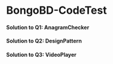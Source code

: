 # BongoBD-CodeTest

#### Solution to Q1: AnagramChecker
#### Solution to Q2: DesignPattern
#### Solution to Q3: VideoPlayer
